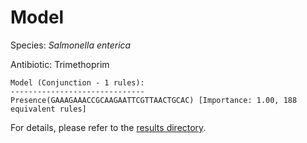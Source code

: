 
# Model

Species: *Salmonella enterica*

Antibiotic: Trimethoprim

```
Model (Conjunction - 1 rules):
------------------------------
Presence(GAAAGAAACCGCAAGAATTCGTTAACTGCAC) [Importance: 1.00, 188 equivalent rules]

```

For details, please refer to the [results directory](../../../../../results/scm_b/salmonella%20enterica/trimethoprim/repeat_5/).

